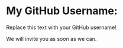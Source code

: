 # My GitHub Username:

Replace this text with your GitHub username!

We will invite you as soon as we can.
